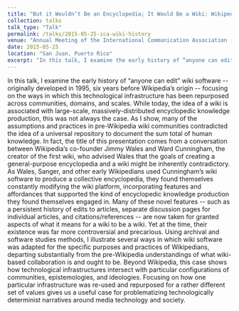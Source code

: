 ```yaml
---
title: "But it Wouldn’t Be an Encyclopedia; It Would Be a Wiki: Wikipedia and the Repurposing of WikiWikiWeb"
collection: talks
talk_type: "Talk"
permalink: /talks/2015-05-25-ica-wiki-history
venue: "Annual Meeting of the International Communication Association (ICA)"
date: 2015-05-25
location: "San Juan, Puerto Rico"
excerpt: "In this talk, I examine the early history of “anyone can edit” wiki software -- originally developed in 1995, six years before Wikipedia’s origin -- focusing on the ways in which this technological infrastructure has been repurposed across communities, domains, and scales."
---
```


In this talk, I examine the early history of “anyone can edit” wiki software -- originally developed in 1995, six years before Wikipedia’s origin -- focusing on the ways in which this technological infrastructure has been repurposed across communities, domains, and scales. While today, the idea of a wiki is associated with large-scale, massively-distributed encyclopedic knowledge production, this was not always the case. As I show, many of the assumptions and practices in pre-Wikipedia wiki communities contradicted the idea of a universal repository to document the sum total of human knowledge. In fact, the title of this presentation comes from a conversation between Wikipedia’s co-founder Jimmy Wales and Ward Cunningham, the creator of the first wiki, who advised Wales that the goals of creating a general-purpose encyclopedia and a wiki might be inherently contradictory. As Wales, Sanger, and other early Wikipedians used Cunningham’s wiki software to produce a collective encyclopedia, they found themselves constantly modifying the wiki platform, incorporating features and affordances that supported the kind of encyclopedic knowledge production they found themselves engaged in. Many of these novel features -- such as a persistent history of edits to articles, separate discussion pages for individual articles, and citations/references -- are now taken for granted aspects of what it means for a wiki to be a wiki. Yet at the time, their existence was far more controversial and precarious. Using archival and software studies methods, I illustrate several ways in which wiki software was adapted for the specific purposes and practices of Wikipedians, departing substantially from the pre-Wikipedia understandings of what wiki-based collaboration is and ought to be. Beyond Wikipedia, this case shows how technological infrastructures intersect with particular configurations of communities, epistemologies, and ideologies. Focusing on how one particular infrastructure was re-used and repurposed for a rather different set of values gives us a useful case for problematizing technologically determinist narratives around media technology and society.
